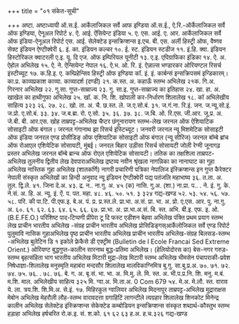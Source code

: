 +++
title = "०१ संकेत-सूची"

+++
अष्टा.
अष्टाध्यायी ऑ.स.ई.
आर्केलाजिकल सर्वे आफ इण्डिया ऑ.स.ई., ऐ.रि.-ऑर्केलाजिकल सर्वे ऑफ इण्डिया, ऐनूअल रिपोर्ट ४. ऐ. आई.
ऐंसियेन्ट इंडिया ५. ए. एस. आई. ए. आर. आर्केलाजिकल सर्वे ऑफ इंडिया-ऐनूअल
रिपोर्ट एस. आई.
सेलेक्टेड इन्सक्रिप्शन्स इ.एच. बी. एस.
अर्ली हिस्ट्री ऑफ, वैष्णव सेक्ट
इंडियन ऐण्टीक्वेरी ६. इं. का.
इंडियन कल्चर १०. ई. स्ट.
इंडियन स्टडीज ११. इं.हि. क्वा.
इंडियन हिस्टोरिकल क्वाटरली
ए.इ. यू.
दि एज. ऑफ इम्पिरियल यूनीटी
१३. ए.इ.
एपिग्राफिका इंडिका १४. ऐ. अ.
ऐहोल अभिलेख १५. ऐ. ने.
ऐन्सियेन्ट नेपाल १६. ऐ.भ. ओ. रि. इं.
ऐन्नाल्स भण्डारकर ओरियण्टल रिसर्च
इंस्टीच्यूट
१७. क.हि.इ.
ए. कम्प्रिहेन्सिव हिस्ट्री ऑफ इण्डिया कॉ. इं. इं.
कार्बन्सं इन्सक्रिपसमं इन्डिकारम्।
का.प्र.
काव्यप्रकाश
काव्या.
काव्यादर्श (दण्डी)
२१. क.स्त. अ.
कहाऊँ स्तम्भ अभिलेख
२१क. गि.अ.
गिरनार अभिलेख
२२. गु.सा.
गुप्त-साम्राज्य
२३. गु. सा.इ.
गुप्त-साम्राज्य का इतिहास २४. खा. हा. अ.
खाखेल का हाथीगुफा अभिलेख २५. खॉ. क. नि. शि.
खोपाली कर-निर्धारण शिलालेख
१८.
कॉ
अभिलेखीय साहित्य
३२३
२६. २७. २८.
खो. ता. अ. चै. छ.स्त. ले. ज.ए.सो.बं.
३१.
ज.गं.ना. रि.इं.
जन. ज.न्यू.सो.इं. ज.प्रो. ए.सो.बं.
३३.
३४.
ज.ब.ब्रा. रो. ए.सो.
३५. ३६. ३७. ३८.
ज.बि. ओ. रि.एस. जी.आर. जू.प्र. अ. जे.बी. बी. आर.एस.
खोह ताम्रपट्ट-अभिलेख चैप्टर छंगूनारायण स्तम्भ-लेख जरनल ऑफ ऐशियाटिक सोसाइटी ऑफ बंगाल। जरनल गंगानाथ झा रिसर्च इंस्टिच्यूट। जनवरी जरनल न्यू मिशमेटिक सोसाइटी ऑफ इंडिया जनरल एण्ड प्रोसीडिङ् ऑफ एशियाटिक सोसाइटी ऑफ बंगाल (न्यू सीरिज) जरनल बॉम्बे ब्रांच ऑफ रोआएल एशियेटिक सोसायटी, मुंबई। जनरल बिहार उड़ीसा रिसर्च सोसायटी जोली रेग्मी जूनागढ़ प्रस्तर अभिलेख जरनल बॉम्बे ब्रान्च ऑफ रोएल एशियेटिक सोसायटी। ततिक का तक्षशिला ताम्रपट-अभिलेख तुलनीय द्वितीय लेख
देवपाराअभिलेख द्रष्टव्य नवीन श्रृंखला नागन्निका का नानाघाट का गुहा अभिलेख नास्तिक गुहा अभिलेख (शातकर्णि) नागरी प्रचारिणी पत्रिका नेपालिज इंस्क्रिप्शन्स इन गुप्त कैरेक्टर नेपाली संस्कृत अभिलेखों का हिन्दी अनुवाद न्यू इंडियन ऐण्टीक्वेरी पद्य पतंजलि महाभाष्य
३६.
त.ता. अ. तुल. द्वि.ले.
४१.
जिना
दे.अ.
४३.
द्र. न.. ना.गु. अ. ४५ (क) नासि. गु.अ. (शा.) ना.प्रा. प.. . ने. इं. गु. के. ने.सं. अ. हि. अ. न्यू. इं. ऐं. प. पत. महा.
४८. ४६. ५०. ५१.
३
३२४
गद्य-खण्ड
५२. ५३. ५४.
५६. ५७. ५८.
परि. की पा.टि. पी.एफ.इ. बे.अ. पं. प्र. प्र.स्त.ले. प्रा.भा. अ.सं. प्रा. भा. अ. प्रो. ए.एस. आर. पु. ना.गु. अ.
६०. ६१. ६२. ६३. ६४. ६५. ६६. ६७.
प्रा.भा. अ. प्रा.भा.अ.सं. बि. स्त. अभि. बी.इ. एफ. इ. ओ. (B.E.FE.O.)
परिशिष्ट पाद-टिप्पणी प्रीपेरा टू दि फस्ट एडीशन बेहवा अभिलेख पंक्ति
प्रथम प्रयाग स्तम्भ लेख प्राचीन भारतीय अभिलेख -संग्रह प्राचीन भारतीय अभिलेख प्रोसिडिङ्गस्आर्केलोजिकल सर्वे एण्ड रिपोर्ट पुलुमावि नासिक गुहाअभिलेख पृष्ठ प्राचीन भारतीय अभिलेख प्राचीन भारतीय अभिलेख-संग्रह बिलसड-स्तम्भ -अभिलेख
बुलेटिन डि १ इकोले फ्रेकैसे डी एक्ट्रीम (Bulletin de l Ecole Francai Sed Extreme Orient.) ओरियण्ट बुद्धगुप्त-कालीन सारनाथ बुद्ध-प्रतिमा
अभिलेख। (हेलियोदोरस का) बेस-नगर गरुड़-स्तम्भ बृहत्संहिता भाग भारतीय अभिलेख मिटारी मुद्रा-लेख मिटारी स्तम्भ अभिलेख भीमसेन पंचापराकी-प्रवेश निषेधाज्ञा-शिलालेख मनुस्मृति महाबंरा मन्दसौर शिलालेख मालविकाग्निमित्र
बु.गु. सा.बु.प्र.अ.
७०. ७१.
७२.
७४. ७५. ७६.
. ७८. ७६.
बे. ग. अ. बृ.सं. भा. भा. अ. मि.मु. ले. मि. स्त. अ.
भी.प.प्र.नि. शि. मनु. म.बं. म.शि. माल.
अभिलेखीय साहित्य
३२५
मि. ग्वा.अ. मि.ता.अ.
0 Com
679
५४.
मे.अ. मे.लौ. स्त. वाराव ये. ला. त्रय.शि. शि.मि.अ. से.इं.
१७.
मिहिरकुल ग्वालियर अभिलेख मिदनापुर ताम्रपट्ट-अभिलेख मुद्राराक्षस मेबोन अभिलेख मेहरौली लौह-स्तम्भ वारावदत्ता ग्रगाहिटिं लागन्टीले त्यग्रहार शिलालेख शिनकोट मिनेन्द्र कालीन अभिलेख सेलेक्टेड इंस्क्रिप्शन्स सेकेक्टेड कम्बोडियन इन्सक्रिप्शन्स संस्कृत शब्दार्थ-कौस्तुभ स्तम्भ हड़ाहा अभिलेख हर्षचरित
रो.क.इ.
सं. श.को.
६१
६२ ६३
ह.अ. ह.च.३२६
गद्य-खण्ड